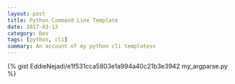 ```yaml
---
layout: post
title: Python Command Line Template
date: 2017-03-13
category: Dev
tags: [python, cli]
summary: An account of my python cli templatess
---
```



{% gist EddieNejadi/e1f531cca5803e1a994a40c21b3e3942 my_argparse.py %}


